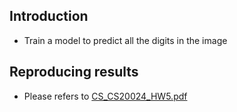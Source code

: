 ## Introduction 
- Train a model to predict all the digits in the image

## Reproducing results
- Please refers to [CS_CS20024_HW5.pdf](https://github.com/jerrychild999922/NYCU_2022_ML/blob/master/HW5/CS_CS20024_HW5.pdf)

